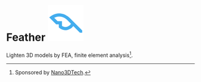# Feather ![Icon](./RhinoCommon/pkg/dist/icon.svg)

Lighten 3D models by FEA, finite element analysis[^1].

[^1]: Sponsored by [Nano3DTech](https://nano3dtech.com/).
